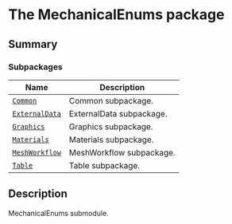 # The MechanicalEnums package

<a id="summary"></a>

## Summary

### Subpackages

| Name | Description |
|-------------------------------------------------------------------------------------------------------------------------------|--------------------------|
| [`Common`](Common/index.md#module-ansys.mechanical.stubs.Ansys.Mechanical.DataModel.MechanicalEnums.Common)                   | Common subpackage.       |
| [`ExternalData`](ExternalData/index.md#module-ansys.mechanical.stubs.Ansys.Mechanical.DataModel.MechanicalEnums.ExternalData) | ExternalData subpackage. |
| [`Graphics`](Graphics/index.md#module-ansys.mechanical.stubs.Ansys.Mechanical.DataModel.MechanicalEnums.Graphics)             | Graphics subpackage.     |
| [`Materials`](Materials/index.md#module-ansys.mechanical.stubs.Ansys.Mechanical.DataModel.MechanicalEnums.Materials)          | Materials subpackage.    |
| [`MeshWorkflow`](MeshWorkflow/index.md#module-ansys.mechanical.stubs.Ansys.Mechanical.DataModel.MechanicalEnums.MeshWorkflow) | MeshWorkflow subpackage. |
| [`Table`](Table/index.md#module-ansys.mechanical.stubs.Ansys.Mechanical.DataModel.MechanicalEnums.Table)                      | Table subpackage.        |

<a id="description"></a>

## Description

MechanicalEnums submodule.

<!-- !! processed by numpydoc !! -->
